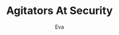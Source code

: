 ---
media: "images/rounds/round_2/agitators_at_security.png"
media_type: image
title: Agitators At Security
author: Eva
desc: The Agitators prepare to storm Security and Command.
---